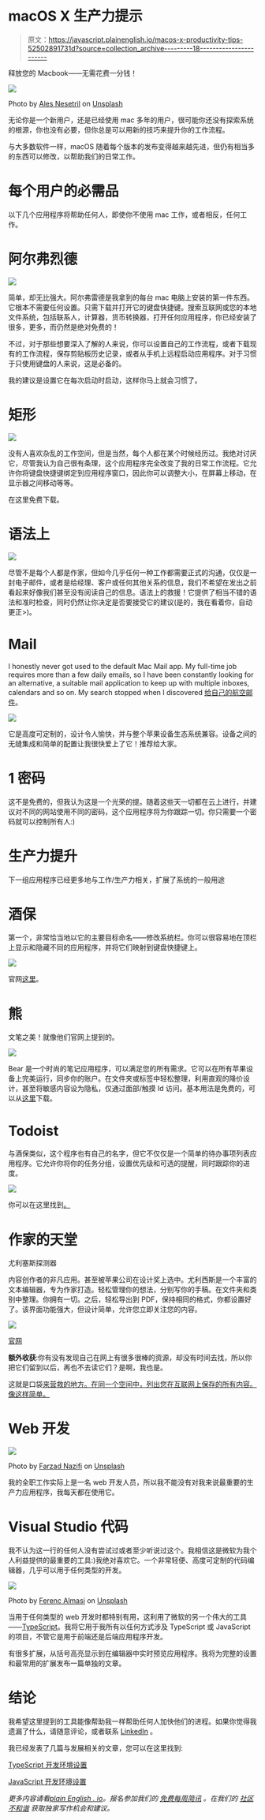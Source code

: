 # macOS X 生产力提示

> 原文：<https://javascript.plainenglish.io/macos-x-productivity-tips-52502891731d?source=collection_archive---------18----------------------->

释放您的 Macbook——无需花费一分钱！

![](img/d499ae9c3de1d386a03290e18e8949dc.png)

Photo by [Ales Nesetril](https://unsplash.com/@alesnesetril?utm_source=unsplash&utm_medium=referral&utm_content=creditCopyText) on [Unsplash](https://unsplash.com/s/photos/macbook?utm_source=unsplash&utm_medium=referral&utm_content=creditCopyText)

无论你是一个新用户，还是已经使用 mac 多年的用户，很可能你还没有探索系统的根源，你也没有必要，但你总是可以用新的技巧来提升你的工作流程。

与大多数软件一样，macOS 随着每个版本的发布变得越来越先进，但仍有相当多的东西可以修改，以帮助我们的日常工作。

# 每个用户的必需品

以下几个应用程序将帮助任何人，即使你不使用 mac 工作，或者相反，任何工作。

# 阿尔弗烈德

![](img/cd3a758cefae232cd3e52e6141b63846.png)

简单，却无比强大。阿尔弗雷德是我拿到的每台 mac 电脑上安装的第一件东西。它根本不需要任何设置。只需下载并打开它的键盘快捷键。搜索互联网或您的本地文件系统，包括联系人，计算器，货币转换器，打开任何应用程序，你已经安装了很多，更多，而仍然是绝对免费的！

不过，对于那些想要深入了解的人来说，你可以设置自己的工作流程，或者下载现有的工作流程，保存剪贴板历史记录，或者从手机上远程启动应用程序。对于习惯于只使用键盘的人来说，这是必备的。

我的建议是设置它在每次启动时启动，这样你马上就会习惯了。

# 矩形

![](img/c326bb1f1008d02f2114b31d2e9fc4ef.png)

没有人喜欢杂乱的工作空间，但是当然，每个人都在某个时候经历过。我绝对讨厌它，尽管我认为自己很有条理，这个应用程序完全改变了我的日常工作流程。它允许你将键盘快捷键绑定到应用程序窗口，因此你可以调整大小，在屏幕上移动，在显示器之间移动等等。

在这里免费下载。

# 语法上

![](img/a3e5c58cb1b4ae6f9fe508546deaf0bc.png)

尽管不是每个人都是作家，但如今几乎任何一种工作都需要正式的沟通，仅仅是一封电子邮件，或者是给经理、客户或任何其他关系的信息，我们不希望在发出之前看起来好像我们甚至没有阅读自己的信息。语法上的救援！它提供了相当不错的语法和准时检查，同时仍然让你决定是否要接受它的建议(是的，我在看着你，自动更正>)。

# Mail

I honestly never got used to the default Mac Mail app. My full-time job requires more than a few daily emails, so I have been constantly looking for an alternative, a suitable mail application to keep up with multiple inboxes, calendars and so on. My search stopped when I discovered [给自己的航空邮件](https://airmailapp.com/#mac)。

![](img/27ecd32be4c9c8e34bd323b52e42a789.png)

它是高度可定制的，设计令人愉快，并与整个苹果设备生态系统兼容。设备之间的无缝集成和简单的配置让我很快爱上了它！推荐给大家。

# 1 密码

这不是免费的，但我认为这是一个光荣的提。随着这些天一切都在云上进行，并建议对不同的网站使用不同的密码，这个应用程序将为你跟踪一切。你只需要一个密码就可以控制所有人:)

# **生产力提升**

下一组应用程序已经更多地与工作/生产力相关，扩展了系统的一般用途

# 酒保

第一个，非常恰当地以它的主要目标命名——修改系统栏。你可以很容易地在顶栏上显示和隐藏不同的应用程序，并将它们映射到键盘快捷键上。

![](img/f8835958efd381f47cab87309a6968ea.png)

官网[这里](https://www.macbartender.com/)。

# 熊

文笔之美！就像他们官网上提到的。

![](img/e80d9048438940f05446f89e7a6e5914.png)

Bear 是一个时尚的笔记应用程序，可以满足您的所有需求。它可以在所有苹果设备上完美运行，同步你的账户。在文件夹或标签中轻松整理，利用直观的降价设计，甚至将敏感内容设为隐私，仅通过面部/触摸 Id 访问。基本用法是免费的，可以从[这里](https://bear.app/)下载。

# Todoist

与酒保类似，这个程序也有自己的名字，但它不仅仅是一个简单的待办事项列表应用程序。它允许你将你的任务分组，设置优先级和可选的提醒，同时跟踪你的进度。

![](img/d664f1e7702a14aadc418fd800d74613.png)

你可以在这里找到[。](https://todoist.com/)

# 作家的天堂

尤利塞斯探测器

内容创作者的非凡应用。甚至被苹果公司在设计奖上选中。尤利西斯是一个丰富的文本编辑器，专为作家打造。轻松管理你的想法，分别写你的手稿。在文件夹和类别中整理。你拥有一切。之后，轻松导出到 PDF，保持相同的格式，你都设置好了。该界面功能强大，但设计简单，允许您立即关注您的内容。

![](img/58da175be7fa27c6f7d8231277d29965.png)

[官网](https://ulysses.app/)

**额外收获**:你有没有发现自己在网上有很多很棒的资源，却没有时间去找，所以你把它们留到以后，再也不去读它们？是啊，我也是。

这就是口袋[来营救的地方。在同一个空间中，列出您在互联网上保存的所有内容。像这样简单。](https://getpocket.com/en/)

# Web 开发

![](img/0c9fa03188d7a4c4b9e80d59c05ea72f.png)

Photo by [Farzad Nazifi](https://unsplash.com/@euwars?utm_source=unsplash&utm_medium=referral&utm_content=creditCopyText) on [Unsplash](https://unsplash.com/s/photos/web-development?utm_source=unsplash&utm_medium=referral&utm_content=creditCopyText)

我的全职工作实际上是一名 web 开发人员，所以我不能没有对我来说最重要的生产力应用程序，我每天都在使用它。

# **Visual Studio 代码**

我不认为这一行的任何人没有尝试过或者至少听说过这个。我相信这是微软为我个人利益提供的最重要的工具:)我绝对喜欢它。一个非常轻便、高度可定制的代码编辑器，几乎可以用于任何类型的开发。

![](img/8ea074bcabf7896c275b8f18839c8598.png)

Photo by [Ferenc Almasi](https://unsplash.com/@flowforfrank?utm_source=unsplash&utm_medium=referral&utm_content=creditCopyText) on [Unsplash](https://unsplash.com/s/photos/web-development?utm_source=unsplash&utm_medium=referral&utm_content=creditCopyText)

当用于任何类型的 web 开发时都特别有用，这利用了微软的另一个伟大的工具——[TypeScript](/typescript-what-why-how-3c2301e6ea40)。我将它用于我所有以任何方式涉及 TypeScript 或 JavaScript 的项目，不管它是用于前端还是后端应用程序开发。

有很多扩展，从括号高亮显示到在编辑器中实时预览应用程序。我将为完整的设置和最常用的扩展发布一篇单独的文章。

# 结论

我希望这里提到的工具能像帮助我一样帮助任何人加快他们的进程。如果你觉得我遗漏了什么，请随意评论，或者联系 [LinkedIn](https://www.linkedin.com/in/ivan-dzhurov-18161383/) 。

我已经发表了几篇与发展相关的文章，您可以在这里找到:

[TypeScript 开发环境设置](/typescript-environment-with-webpack-compilation-and-automatic-reload-b4d6d5a60f6f)

[JavaScript 开发环境设置](https://medium.com/@dzhurovivan/es6-development-environment-made-easy-with-babel-gulp-and-webpack-a4017bd96c30)

*更多内容请看*[*plain English . io*](http://plainenglish.io/)*。报名参加我们的* [*免费每周简讯*](http://newsletter.plainenglish.io/) *。在我们的* [*社区不和谐*](https://discord.gg/GtDtUAvyhW) *获取独家写作机会和建议。*